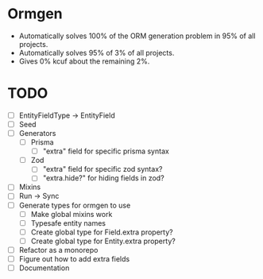 # Ormgen

-   Automatically solves 100% of the ORM generation problem in 95% of all projects.
-   Automatically solves 95% of 3% of all projects.
-   Gives 0% kcuf about the remaining 2%.

# TODO

-   [ ] EntityFieldType -> EntityField
-   [ ] Seed
-   [ ] Generators
    -   [ ] Prisma
        -   [ ] "extra" field for specific prisma syntax
    -   [ ] Zod
        -   [ ] "extra" field for specific zod syntax?
        -   [ ] "extra.hide?" for hiding fields in zod?
-   [ ] Mixins
-   [ ] Run -> Sync
-   [ ] Generate types for ormgen to use
    -   [ ] Make global mixins work
    -   [ ] Typesafe entity names
    -   [ ] Create global type for Field.extra property?
    -   [ ] Create global type for Entity.extra property?
-   [ ] Refactor as a monorepo
-   [ ] Figure out how to add extra fields
-   [ ] Documentation
